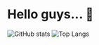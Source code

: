 # Hello guys... 👋

![GitHub stats](https://github-readme-stats.vercel.app/api?username=adrianfathurs&show_icons=true&theme=tokyonight)
![Top Langs](https://github-readme-stats.vercel.app/api/top-langs/?username=adrianfathurs&layout=compact&theme=tokyonight)


<!--
**adrianfathurs/adrianfathurs** is a ✨ _special_ ✨ repository because its `README.md` (this file) appears on your GitHub profile.

Here are some ideas to get you started:

- 🔭 I’m currently working on ...
- 🌱 I’m currently learning ...
- 👯 I’m looking to collaborate on ...
- 🤔 I’m looking for help with ...
- 💬 Ask me about ...
- 📫 How to reach me: ...
- 😄 Pronouns: ...
- ⚡ Fun fact: ...
-->
